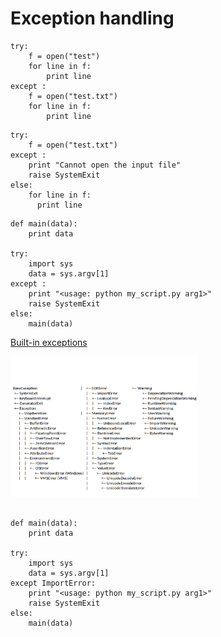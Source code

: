 

# Exception handling


```
try:
    f = open("test")
    for line in f:
        print line
except :
    f = open("test.txt")
    for line in f:
        print line
```

```
try:  
    f = open("test.txt")
except :
    print "Cannot open the input file"
    raise SystemExit
else:
    for line in f:
      print line
```

```
def main(data):
    print data

try:
    import sys
    data = sys.argv[1]
except :
    print "<usage: python my_script.py arg1>"
    raise SystemExit
else:
    main(data)
```

[Built-in exceptions](https://docs.python.org/2/library/exceptions.html)


<img src="../../img/ErrorHandling.png" alt="slot" style="width: 300px;"/>




```

def main(data):
    print data

try:
    import sys
    data = sys.argv[1]
except ImportError:
    print "<usage: python my_script.py arg1>"
    raise SystemExit
else:
    main(data)
```
